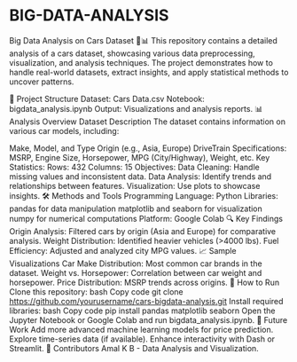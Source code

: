 # BIG-DATA-ANALYSIS
Big Data Analysis on Cars Dataset 🚗📊
This repository contains a detailed analysis of a cars dataset, showcasing various data preprocessing, visualization, and analysis techniques. The project demonstrates how to handle real-world datasets, extract insights, and apply statistical methods to uncover patterns.

📂 Project Structure
Dataset: Cars Data.csv
Notebook: bigdata_analysis.ipynb
Output: Visualizations and analysis reports.
📊 Analysis Overview
Dataset Description
The dataset contains information on various car models, including:

Make, Model, and Type
Origin (e.g., Asia, Europe)
DriveTrain
Specifications: MSRP, Engine Size, Horsepower, MPG (City/Highway), Weight, etc.
Key Statistics:
Rows: 432
Columns: 15
Objectives:
Data Cleaning: Handle missing values and inconsistent data.
Data Analysis: Identify trends and relationships between features.
Visualization: Use plots to showcase insights.
🛠️ Methods and Tools
Programming Language: Python
Libraries:
pandas for data manipulation
matplotlib and seaborn for visualization
numpy for numerical computations
Platform: Google Colab
🔍 Key Findings
Origin Analysis: Filtered cars by origin (Asia and Europe) for comparative analysis.
Weight Distribution: Identified heavier vehicles (>4000 lbs).
Fuel Efficiency: Adjusted and analyzed city MPG values.
📈 Sample Visualizations
Car Make Distribution:
Most common car brands in the dataset.
Weight vs. Horsepower:
Correlation between car weight and horsepower.
Price Distribution:
MSRP trends across origins.
🚀 How to Run
Clone this repository:
bash
Copy code
git clone https://github.com/yourusername/cars-bigdata-analysis.git
Install required libraries:
bash
Copy code
pip install pandas matplotlib seaborn
Open the Jupyter Notebook or Google Colab and run bigdata_analysis.ipynb.
🌟 Future Work
Add more advanced machine learning models for price prediction.
Explore time-series data (if available).
Enhance interactivity with Dash or Streamlit.
📝 Contributors
Amal K B - Data Analysis and Visualization.
